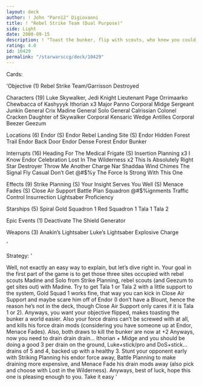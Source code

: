 ```yaml
---
layout: deck
author: ! John "Parn12" Digiovanni
title: ! "Rebel Strike Team (Dual Purpose)"
side: Light
date: 2000-09-15
description: ! "Toast the bunker, flip with scouts, who knew you could do this much with one deck?"
rating: 4.0
id: 10429
permalink: "/starwarsccg/deck/10429"
---
```

Cards: 

'Objective (1)
Rebel Strike Team/Garrisson Destroyed

Characters (19)
Luke Skywalker, Jedi Knight
Lieutenant Page
Orrimaarko
Chewbacca of Kashyyyk
Ithorian x3
Major Panno
Corporal Midge
Sergeant Junkin
General Crix Madine
General Solo
General Calrissian
Colonel Cracken
Daughter of Skywalker
Corporal Kensaric
Wedge Antilles
Corporal Beezer
Geezum

Locations (6)
Endor (S)
Endor Rebel Landing Site (S)
Endor Hidden Forest Trail
Endor Back Door
Endor Dense Forest
Endor Bunker

Interrupts (16)
Heading For The Medical Frigate (S)
Insertion Planning x3
I Know
Endor Celebration
Lost In The Wilderness x2
This Is Absolutely Right
Star Destroyer
Throw Me Another Charge
Nar Shaddaa Wind Chimes
The Signal
Fly Casual
Don’t Get @#$%y
The Force Is Strong With This One

Effects (9)
Strike Planning (S)
Your Insight Serves You Well (S)
Menace Fades (S)
Close Air Support
Battle Plan
Squadron @#$%ignments
Traffic Control
Insurrection
Lightsaber Proficiency

Starships (5)
Spiral
Gold Squadron 1
Red Squadron 1
Tala 1
Tala 2

Epic Events (1)
Deactivate The Shield Generator

Weapons (3)
Anakin’s Lightsaber
Luke’s Lightsaber
Explosive Charge

'

Strategy: '

Well, not exactly an easy way to explain, but let’s dive right in.  Your goal in the first part of the game is to get those three sites occupied with rebel scouts  Madine and Solo from Strike Planning, rebel scouts (and Geezum to get sites out) with Madine.  Try to get Tala 1 or Tala 2 with a little support to the system, Gold Squad 1 works fine, that way you can kick in Close Air Support and maybe scare him off of Endor (I don’t have a Blount, hence the reason he’s not in the deck, though Close Air Support only cares if it is Tala 1 or 2).  Anyways, you want your objective flipped, makes toasting the bunker a world easier.  Also your force drains can’t be screwed with at all, and kills his force drain mods (considering you have someone up at Endor, Menace Fades).  Also, both draws to kill the bunker are now at +2  Anyways, now you need to drain drain drain... Ithorian + Midge and you should be doing a good 3 per drain on the ground, Luke+stick/pro and DoS+stick... drains of 5 and 4, backed up with a healthy 3.  Stunt your opponent early with Striking Planning his endor force away, Battle Planning to make draining more expensive, and Menace Fade his drain mods away (also pick and choose with Lost in the Wilderness).	Anyways, best of luck, hope this one is pleasing enough to you.  Take it easy '
